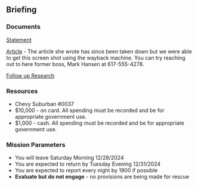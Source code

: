 

## Briefing

### Documents

[Statement](https://calvinlf.github.io/DndTools/EveJergensenStatement.html)

[Article](https://calvinlf.github.io/DndTools/EvaJergensenArticle.png) - The article she wrote has since been taken down but we were able to get this screen shot using the wayback machine. You can try reaching out to here former boss, Mark Hansen at 617-555-4278.

[Follow up Research](https://calvinlf.github.io/DndTools/EvaJergensenResearch.html)

### Resources
- Chevy Suburban #0037
- $10,000 - on card. All spending must be recorded and be for appropriate government use.
- $1,000 - cash. All spending must be recorded and be for appropriate government use.

### Mission Parameters
- You will leave Saturday Morning 12/28/2024
- You are expected to return by Tuesday Evening 12/31/2024
- You are expected to report every night by 1900 if possible
- **Evaluate but do not engage** - no provisions are being made for rescue

